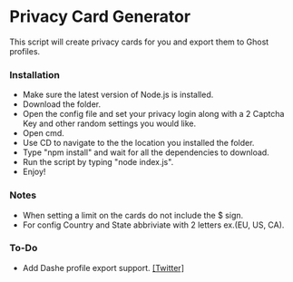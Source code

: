 # Privacy Card Generator

This script will create privacy cards for you and export them to Ghost profiles.


### Installation
- Make sure the latest version of Node.js is installed.
- Download the folder.
- Open the config file and set your privacy login along with a 2 Captcha Key and other random settings you would like.
- Open cmd.
- Use CD to navigate to the the location you installed the folder.
- Type "npm install" and wait for all the dependencies to download.
- Run the script by typing "node index.js".
- Enjoy!


### Notes
- When setting a limit on the cards do not include the $ sign.
- For config Country and State abbriviate with 2 letters ex.(EU, US, CA).


### To-Do
- Add Dashe profile export support.
[[Twitter]](https://www.twitter.com/cody_ncc)
